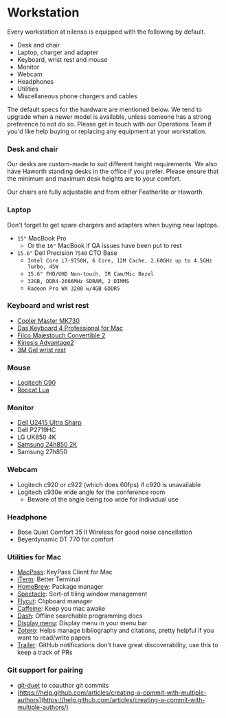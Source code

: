 # Workstation

Every workstation at nilenso is equipped with the following by default. 

* Desk and chair
* Laptop, charger and adapter
* Keyboard, wrist rest and mouse
* Monitor
* Webcam
* Headphones
* Utilities
* Miscellaneous phone chargers and cables

The default specs for the hardware are mentioned below. We tend to upgrade when a newer model is available, unless someone has a strong preference to not do so. Please get in touch with our Operations Team if you'd like help buying or replacing any equipment at your workstation. 

### Desk and chair

Our desks are custom-made to suit different height requirements. We also have Haworth standing desks in the office if you prefer. Please ensure that the minimum and maximum desk heights are to your comfort.

Our chairs are fully adjustable and from either Featherlite or Haworth.

### Laptop

Don't forget to get spare chargers and adapters when buying new laptops.

* `15"` MacBook Pro 
  * Or the `16"` MacBook if QA issues have been put to rest
* `15.6"` Dell Precision `7540` CTO Base
  * `Intel Core i7-9750H, 6 Core, 12M Cache, 2.60GHz up to 4.5GHz Turbo, 45W`
  * `15.6" FHD/UHD Non-touch, IR Cam/Mic Bezel`
  * `32GB, DDR4-2666MHz SDRAM, 2 DIMMS`
  * `Radeon Pro WX 3200 w/4GB GDDR5`

### Keyboard and wrist rest

* [Cooler Master MK730](https://www.coolermaster.com/catalog/peripheral/keyboards/mk730/)
* [Das Keyboard 4 Professional for Mac](https://shop.daskeyboard.com/collections/all-mechanical-keyboards/products/das-keyboard-4-professional-for-mac?variant=1168670496)
* [Filco Majestouch Convertible 2](https://mechanicalkeyboards.com/shop/index.php?l=product_detail&p=3901)
* [Kinesis Advantage2](https://kinesis-ergo.com/shop/advantage2/)
* [3M Gel wrist rest](https://www.3m.com/3M/en_US/company-us/all-3m-products/~/3M-Gel-Wrist-Rest-for-Keyboard-with-Leatherette-Cover-and-Antimicrobial-Product-Protection-WR310LE/?N=5002385+3294308054&rt=rud)

### Mouse

* [Logitech G90](https://www.logitechg.com/en-in/products/gaming-mice/g90-optical-gaming-mouse.html)
* [Roccat Lua](https://en.roccat.org/Mice/Lua) 

### Monitor

* [Dell U2415 Ultra Sharp](https://www.amazon.in/Dell-U2415-24-inch-UltraSharp-Monitor/dp/B00NZTKOQI)
* Dell P2719HC
* LG UK850 4K
* [Samsung 24h850 2K](https://www.samsung.com/uk/monitors/monitor-s24h850-ls24h850qfuxen/)
* Samsung 27h850

### Webcam

* Logitech c920 or c922 \(which does 60fps\) if c920 is unavailable
* Logitech c930e wide angle for the conference room
  * Beware of the angle being too wide for individual use

### Headphone

* Bose Quiet Comfort 35 II Wireless for good noise cancellation
* Beyerdynamic DT 770 for comfort

### Utilities for Mac

* [MacPass](https://github.com/MacPass/MacPass): KeyPass Client for Mac
* [iTerm](https://www.iterm2.com/): Better Terminal
* [HomeBrew](https://brew.sh/): Package manager
* [Spectacle](https://www.spectacleapp.com/): Sort-of tiling window management
* [Flycut](https://itunes.apple.com/in/app/flycut-clipboard-manager/): Clipboard manager
* [Caffeine](http://lightheadsw.com/caffeine/): Keep you mac awake
* [Dash](https://kapeli.com/dash): Offline searchable programming docs
* [Display menu](http://displaymenu.milchimgemuesefach.de/): Display menu in your menu bar
* [Zotero](https://www.zotero.org/download/): Helps manage bibliography and citations, pretty helpful if you want to read/write papers
* [Trailer](http://ptsochantaris.github.io/trailer): GitHub notifications don't have great discoverability, use this to keep a track of PRs

### Git support for pairing

* [git-duet](https://github.com/git-duet/git-duet) to coauthor git commits
* [https://help.github.com/articles/creating-a-commit-with-multiple-authors](https://help.github.com/articles/creating-a-commit-with-multiple-authors/)

